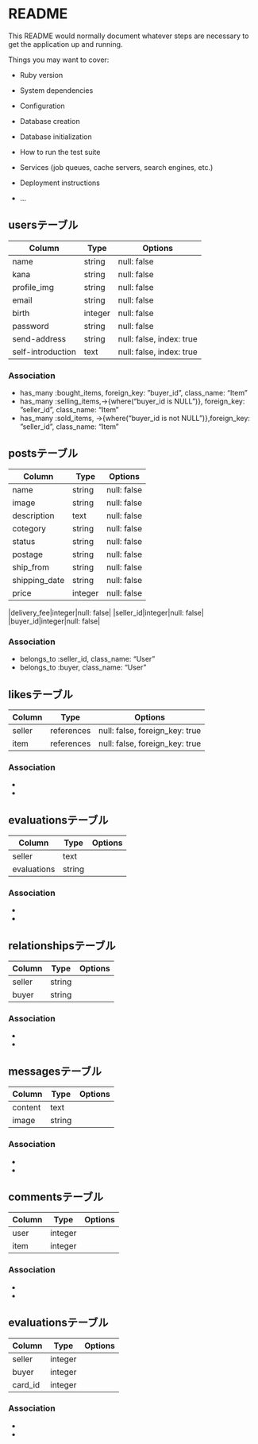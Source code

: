 # README

This README would normally document whatever steps are necessary to get the
application up and running.

Things you may want to cover:

* Ruby version

* System dependencies

* Configuration

* Database creation

* Database initialization

* How to run the test suite

* Services (job queues, cache servers, search engines, etc.)

* Deployment instructions

* ...

## usersテーブル
|Column|Type|Options|
|------|----|-------|
|name|string|null: false|
|kana|string|null: false|
|profile_img|string|null: false|
|email|string|null: false|
|birth|integer|null: false|
|password|string|null: false|
|send-address|string|null: false, index: true|
|self-introduction|text|null: false, index: true|
### Association
- has_many :bought_items, foreign_key: ”buyer_id”, class_name: “Item”
- has_many :selling_items,->{where(“buyer_id is NULL”)}, foreign_key: ”seller_id”, class_name: “Item”
- has_many :sold_items, ->{where(“buyer_id is not NULL”)},foreign_key: ”seller_id”, class_name: “Item”

## postsテーブル
|Column|Type|Options|
|------|----|-------|
|name|string|null: false|
|image|string|null: false|
|description|text|null: false|
|cotegory|string|null: false|
|status|string|null: false|
|postage|string|null: false|
|ship_from|string|null: false|
|shipping_date|string|null: false|
|price|integer|null: false|

|delivery_fee|integer|null: false|
|seller_id|integer|null: false|
|buyer_id|integer|null: false|
### Association
- belongs_to :seller_id, class_name: “User”
- belongs_to :buyer, class_name: “User”

## likesテーブル
|Column|Type|Options|
|------|----|-------|
|seller|references|null: false, foreign_key: true|
|item|references|null: false, foreign_key: true|

### Association
- 
- 

## evaluationsテーブル
|Column|Type|Options|
|------|----|-------|
|seller|text|
|evaluations|string|
### Association
- 
- 

## relationshipsテーブル
|Column|Type|Options|
|------|----|-------|
|seller|string|
|buyer|string|
### Association
- 
- 

## messagesテーブル
|Column|Type|Options|
|------|----|-------|
|content|text|
|image|string|
### Association
- 
- 

## commentsテーブル
|Column|Type|Options|
|------|----|-------|
|user|integer|
|item|integer|
### Association
- 
- 

## evaluationsテーブル
|Column|Type|Options|
|------|----|-------|
|seller|integer|
|buyer|integer|
|card_id|integer|
### Association
- 
- 
